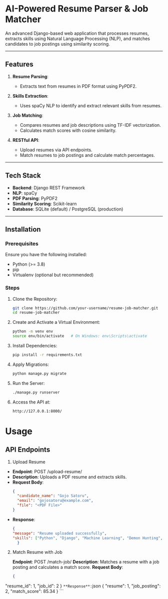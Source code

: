 # AI-Powered Resume Parser & Job Matcher

An advanced Django-based web application that processes resumes, extracts skills using Natural Language Processing (NLP), and matches candidates to job postings using similarity scoring.

---

## Features

1. **Resume Parsing**:
   - Extracts text from resumes in PDF format using PyPDF2.

2. **Skills Extraction**:
   - Uses spaCy NLP to identify and extract relevant skills from resumes.

3. **Job Matching**:
   - Compares resumes and job descriptions using TF-IDF vectorization.
   - Calculates match scores with cosine similarity.

4. **RESTful API**:
   - Upload resumes via API endpoints.
   - Match resumes to job postings and calculate match percentages.

---

## Tech Stack

- **Backend**: Django REST Framework
- **NLP**: spaCy
- **PDF Parsing**: PyPDF2
- **Similarity Scoring**: Scikit-learn
- **Database**: SQLite (default) / PostgreSQL (production)

---

## Installation

### Prerequisites
Ensure you have the following installed:
- Python (>= 3.8)
- pip
- Virtualenv (optional but recommended)

### Steps

1. Clone the Repository:
   ```bash
   git clone https://github.com/your-username/resume-job-matcher.git
   cd resume-job-matcher


2. Create and Activate a Virtual Environment:
    ```bash
    python -m venv env
    source env/bin/activate   # On Windows: env\Scripts\activate

3. Install Dependencies:
    ```bash
    pip install -r requirements.txt

4. Apply Migrations:
    ```bash
    python manage.py migrate

5. Run the Server:
    ```bash
    ./manage.py runserver

6. Access the API at:
    ```bash
    http://127.0.0.1:8000/


# Usage
## API Endpoints

1. Upload Resume

- **Endpoint**: POST /upload-resume/
- **Description**: Uploads a PDF resume and extracts skills.
- **Request Body**:
  ```json
  {
    "candidate_name": "Gojo Satoru",
    "email": "gojosatoru@example.com", 
    "file": "<PDF File>"
  }
  ```
- **Response**:
  ```json
  {
  "message": "Resume uploaded successfully",
  "skills": ["Python", "Django", "Machine Learning", "Demon Hunting", "Domain Expansion", "Limitless"]
    }
  ```    

2. Match Resume with Job

    **Endpoint**: POST /match-job/
    **Description**: Matches a resume with a job posting and calculates a match score.
    **Request Body**:
    ```json
    {
  "resume_id": 1,
  "job_id": 2
    }
    ```
    **Response**:
    ```json
    {
  "resume": 1,
  "job_posting": 2,
  "match_score": 85.34
    }
    ```

